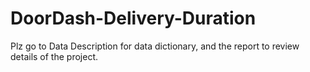 # DoorDash-Delivery-Duration

Plz go to Data Description for data dictionary, and the report to review details of the project.
